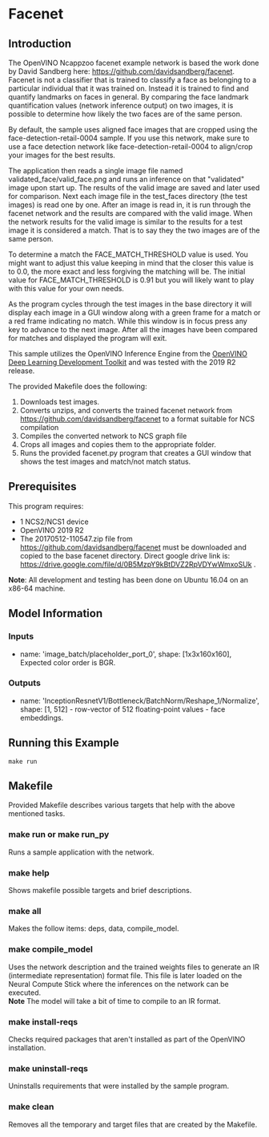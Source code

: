 # Facenet
## Introduction
The OpenVINO Ncappzoo facenet example network is based the work done by David Sandberg here: https://github.com/davidsandberg/facenet.
Facenet is not a classifier that is trained to classify a face as belonging to a particular individual that it was trained on.  Instead it is trained to find and quantify landmarks on faces in general.  By comparing the face landmark quantification values (network inference output) on two images, it is possible to determine how likely the two faces are of the same person.

By default, the sample uses aligned face images that are cropped using the face-detection-retail-0004 sample. If you use this network, make sure to use a face detection network like face-detection-retail-0004 to align/crop your images for the best results. 

The application then reads a single image file named validated_face/valid_face.png and runs an inference on that "validated" image upon start up.  The results of the valid image are saved and later used for comparison.  Next each image file in the test_faces directory (the test images) is read one by one.  After an image is read in, it is run through the facenet network and the results are compared with the valid image.  When the network results for the valid image is similar to the results for a test image it is considered a match.  That is to say they the two images are of the same person. 

To determine a match the FACE_MATCH_THRESHOLD value is used.  You might want to adjust this value keeping in mind that the closer this value is to 0.0, the more exact and less forgiving the matching will be.  The initial value for FACE_MATCH_THRESHOLD is 0.91 but you will likely want to play with this value for your own needs.

As the program cycles through the test images in the base directory it will display each image in a GUI window along with a green frame for a match or a red frame indicating no match.  While this window is in focus press any key to advance to the next image.  After all the images have been compared for matches and displayed the program will exit.

This sample utilizes the OpenVINO Inference Engine from the [OpenVINO Deep Learning Development Toolkit](https://software.intel.com/en-us/openvino-toolkit) and was tested with the 2019 R2 release.

The provided Makefile does the following:
1. Downloads test images.
2. Converts unzips, and converts the trained facenet network from https://github.com/davidsandberg/facenet to a format suitable for NCS compilation
3. Compiles the converted network to NCS graph file
4. Crops all images and copies them to the appropriate folder.
4. Runs the provided facenet.py program that creates a GUI window that shows the test images and match/not match status.

## Prerequisites
This program requires:
- 1 NCS2/NCS1 device
- OpenVINO 2019 R2
- The 20170512-110547.zip file from https://github.com/davidsandberg/facenet must be downloaded and copied to the base facenet directory.  Direct google drive link is: https://drive.google.com/file/d/0B5MzpY9kBtDVZ2RpVDYwWmxoSUk .

**Note**: All development and testing has been done on Ubuntu 16.04 on an x86-64 machine.

## Model Information
### Inputs
 - name: 'image_batch/placeholder_port_0', shape: [1x3x160x160], Expected color order is BGR.
### Outputs 
 - name: 'InceptionResnetV1/Bottleneck/BatchNorm/Reshape_1/Normalize', shape: [1, 512] - row-vector of 512 floating-point values - face embeddings.


## Running this Example
~~~
make run
~~~

## Makefile
Provided Makefile describes various targets that help with the above mentioned tasks.

### make run or make run_py
Runs a sample application with the network.

### make help
Shows makefile possible targets and brief descriptions. 

### make all
Makes the follow items: deps, data, compile_model.

### make compile_model
Uses the network description and the trained weights files to generate an IR (intermediate representation) format file.  This file is later loaded on the Neural Compute Stick where the inferences on the network can be executed.  
**Note** The model will take a bit of time to compile to an IR format.

### make install-reqs
Checks required packages that aren't installed as part of the OpenVINO installation.
 
### make uninstall-reqs
Uninstalls requirements that were installed by the sample program.

### make clean
Removes all the temporary and target files that are created by the Makefile.

